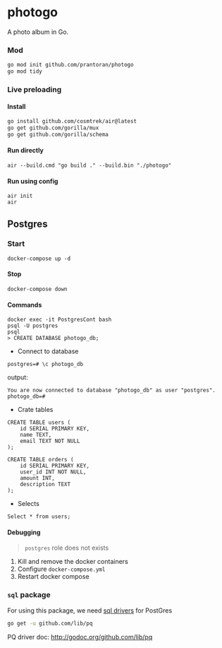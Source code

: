 # photogo
A photo album in Go.


### Mod

```bash
go mod init github.com/prantoran/photogo
go mod tidy
```

### Live preloading

#### Install
```bash
go install github.com/cosmtrek/air@latest
go get github.com/gorilla/mux
go get github.com/gorilla/schema
```
#### Run directly
```
air --build.cmd "go build ." --build.bin "./photogo"
```
#### Run using config
```
air init
air
```

## Postgres
### Start
```
docker-compose up -d
```
#### Stop
```
docker-compose down
```
#### Commands
```
docker exec -it PostgresCont bash
psql -U postgres
psql
> CREATE DATABASE photogo_db;
```
- Connect to database
```
postgres=# \c photogo_db
```
output:
```
You are now connected to database "photogo_db" as user "postgres".
photogo_db=#
```
- Crate tables
```
CREATE TABLE users (
    id SERIAL PRIMARY KEY,
    name TEXT,
    email TEXT NOT NULL 
);

CREATE TABLE orders (
    id SERIAL PRIMARY KEY,
    user_id INT NOT NULL,
    amount INT,
    description TEXT
);
```
- Selects
```
Select * from users;
```


#### Debugging
> `postgres` role does not exists
1. Kill and remove the docker containers
2. Configure `docker-compose.yml`
3. Restart docker compose


### `sql` package
For using this package, we need [sql drivers](https://github.com/golang/go/wiki/SQLDrivers) for PostGres
```bash
go get -u github.com/lib/pq
```
PQ driver doc: http://godoc.org/github.com/lib/pq